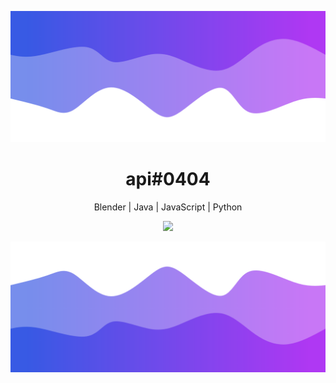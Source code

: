 ![Header](./header.png)
<h1 align="center">api#0404</h1>
<p align="center">Blender | Java | JavaScript | Python</p>

<p align="center">
  <img src="https://discord.c99.nl/widget/theme-5/1120422112528695426.png" />
  <br />
</p>

![Footer](./footer.png)

